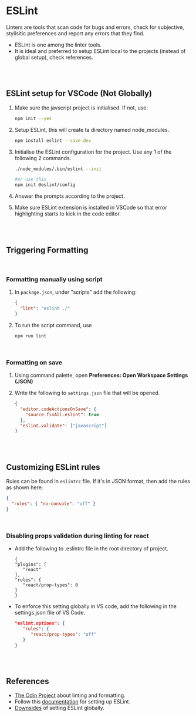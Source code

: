 # ESLint

Linters are tools that scan code for bugs and errors, check for subjective, stylisitic preferences and report any errors that they find.

- ESLint is one among the linter tools.
- It is ideal and preferred to setup ESLint local to the projects (instead of global setup), check references.

<br>
<br>

## ESLint setup for VSCode (Not Globally)

1. Make sure the javscript project is initialised. If not, use:

   ```bash
   npm init --yes
   ```

2. Setup ESLint, this will create ta directory named node_modules.

   ```bash
   npm install eslint --save-dev
   ```

3. Initialise the ESLint configuration for the project. Use any 1 of the following 2 commands.

   ```bash
   ./node_modules/.bin/eslint --init
   ```

   ```bash
   #or use this
   npm init @eslint/config
   ```

4. Answer the prompts according to the project.

5. Make sure ESLint extension is installed in VSCode so that error highlighting starts to kick in the code editor.

<br>
<br>

## Triggering Formatting

<br>

### Formatting manually using script

1. In `package.json`, under "scripts" add the following:

   ```json
   {
     "lint": "eslint ./"
   }
   ```

2. To run the script command, use

   ```bash
   npm run lint
   ```

<br>

### Formatting on save

1. Using command palette, open **Preferences: Open Workspace Settings (JSON)**
2. Write the following to `settings.json` file that will be opened.

   ```json
   {
     "editor.codeActionsOnSave": {
       "source.fixAll.eslint": true
     },
     "eslint.validate": ["javascript"]
   }
   ```

<br>
<br>

## Customizing ESLint rules

Rules can be found in `eslintrc` file. If it's in JSON format, then add the rules as shown here:

```json
{
  "rules": { "no-console": "off" }
}
```

<br>

### Disabling props validation during linting for react

- Add the following to .eslintrc file in the root directory of project.

  ```bashrc
  {
  "plugins": [
     "react"
  ],
  "rules": {
     "react/prop-types": 0
  }
  }
  ```

- To enforce this setting globally in VS code, add the following in the settings.json file of VS Code.

  ```json
  "eslint.options": {
     "rules": {
        "react/prop-types": "off"
     }
  }
  ```

<br>
<br>

## References

- [The Odin Project](https://www.theodinproject.com/lessons/node-path-javascript-linting) about linting and formatting.
- Follow this [documentation](https://www.digitalocean.com/community/tutorials/linting-and-formatting-with-eslint-in-vs-code) for setting up ESLint.
- [Downsides](https://stackoverflow.com/questions/66694306/any-downsides-to-installing-eslint-globally) of setting ESLint globally.
